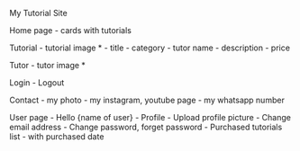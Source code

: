 My Tutorial Site

Home page
    - cards with tutorials

Tutorial
    - tutorial image *
    - title
    - category
    - tutor name
    - description
    - price

Tutor
    - tutor image *

Login
    - Logout

Contact
    - my photo
    - my instagram, youtube page
    - my whatsapp number

User page
    - Hello {name of user}
    - Profile
        - Upload profile picture
        - Change email address
        - Change password, forget password
    - Purchased tutorials list - with purchased date